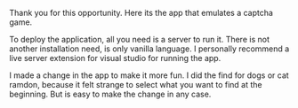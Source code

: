 Thank you for this opportunity. Here its the app that emulates a captcha game.

To deploy the application, all you need is a server to run it. There is not another installation need, is only vanilla language. I personally recommend a live server extension for visual studio for running the app.

I made a change in the app to make it more fun. I did the find for dogs or cat ramdon, because it felt strange to select what you want to find at the beginning. But is easy to make the change in any case.
